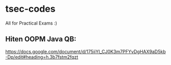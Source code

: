 # tsec-codes

All for Practical Exams :)

## Hiten OOPM Java QB:
https://docs.google.com/document/d/175iiYI_CJ0K3m7PFYvDgHAX9aD5kb-Dp/edit#heading=h.3b7fstm2fqzt

